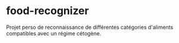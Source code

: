 # food-recognizer
Projet perso de reconnaissance de différentes catégories d'aliments compatibles avec un régime cétogène.
